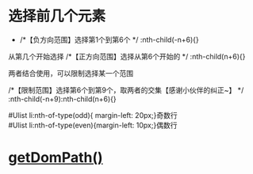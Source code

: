 # 选择前几个元素
- /*【负方向范围】选择第1个到第6个 */
:nth-child(-n+6){}

从第几个开始选择
/*【正方向范围】选择从第6个开始的 */
:nth-child(n+6){}
 

两者结合使用，可以限制选择某一个范围

/*【限制范围】选择第6个到第9个，取两者的交集【感谢小伙伴的纠正~】 */
:nth-child(-n+9):nth-child(n+6){}
 

#Ulist li:nth-of-type(odd){ margin-left: 20px;}奇数行   
#Ulist li:nth-of-type(even){margin-left: 10px;}偶数行   

# [getDomPath()](./doc/getDomPath.js)